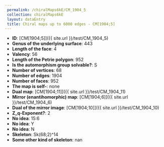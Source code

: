 ```yaml
--- 
 permalink: /chiralMaps6kE/CM_1904_5 
 collection: chiralMaps6kE
 layout: dataEntry
 title: Chiral maps up to 6000 edges - CM[1904;5]
---
```


- **ID**: [CM[1904;5]]({{ site.url }}/test/CM_1904_5)
- **Genus of the underlying surface**: 443
- **Length of the face**: 4
- **Valency**: 56
- **Length of the Petrie polygon**: 952
- **Is the automorphism group solvable?**: S
- **Number of vertices**: 68
- **Number of edges**: 1904
- **Number of faces**: 952
- **The map is self-**: none
- **Dual map**: [CM[1904;11]]({{ site.url }}/test/CM_1904_11)
- **Mirror (enantihomorphic) map**: [CM[1904;6]]({{ site.url }}/test/CM_1904_6)
- **Dual of the mirror image**: [CM[1904;10]]({{ site.url }}/test/CM_1904_10)
- **Z_q-Exponent?**: 2
- **No idea**:  15:6
- **No idea**: Y
- **No idea**: N
- **Skeleton**: Sk(68;2)^14
- **Some other kind of skeleton**: nan
